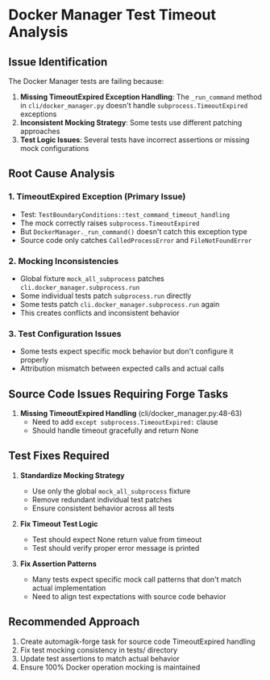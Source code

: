 # Docker Manager Test Timeout Analysis

## Issue Identification

The Docker Manager tests are failing because:

1. **Missing TimeoutExpired Exception Handling**: The `_run_command` method in `cli/docker_manager.py` doesn't handle `subprocess.TimeoutExpired` exceptions
2. **Inconsistent Mocking Strategy**: Some tests use different patching approaches
3. **Test Logic Issues**: Several tests have incorrect assertions or missing mock configurations

## Root Cause Analysis

### 1. TimeoutExpired Exception (Primary Issue)
- Test: `TestBoundaryConditions::test_command_timeout_handling`
- The mock correctly raises `subprocess.TimeoutExpired` 
- But `DockerManager._run_command()` doesn't catch this exception type
- Source code only catches `CalledProcessError` and `FileNotFoundError`

### 2. Mocking Inconsistencies
- Global fixture `mock_all_subprocess` patches `cli.docker_manager.subprocess.run`
- Some individual tests patch `subprocess.run` directly
- Some tests patch `cli.docker_manager.subprocess.run` again
- This creates conflicts and inconsistent behavior

### 3. Test Configuration Issues
- Some tests expect specific mock behavior but don't configure it properly
- Attribution mismatch between expected calls and actual calls

## Source Code Issues Requiring Forge Tasks

1. **Missing TimeoutExpired Handling** (cli/docker_manager.py:48-63)
   - Need to add `except subprocess.TimeoutExpired:` clause
   - Should handle timeout gracefully and return None

## Test Fixes Required

1. **Standardize Mocking Strategy**
   - Use only the global `mock_all_subprocess` fixture
   - Remove redundant individual test patches
   - Ensure consistent behavior across all tests

2. **Fix Timeout Test Logic**
   - Test should expect None return value from timeout
   - Test should verify proper error message is printed

3. **Fix Assertion Patterns**
   - Many tests expect specific mock call patterns that don't match actual implementation
   - Need to align test expectations with source code behavior

## Recommended Approach

1. Create automagik-forge task for source code TimeoutExpired handling
2. Fix test mocking consistency in tests/ directory
3. Update test assertions to match actual behavior
4. Ensure 100% Docker operation mocking is maintained